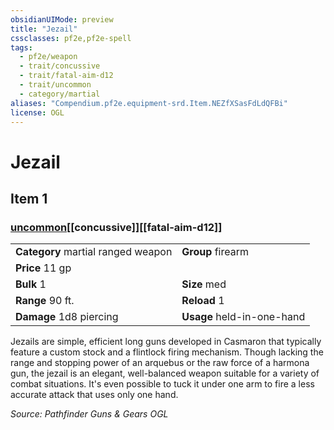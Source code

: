 ```yaml
---
obsidianUIMode: preview
title: "Jezail"
cssclasses: pf2e,pf2e-spell
tags:
  - pf2e/weapon
  - trait/concussive
  - trait/fatal-aim-d12
  - trait/uncommon
  - category/martial
aliases: "Compendium.pf2e.equipment-srd.Item.NEZfXSasFdLdQFBi"
license: OGL
---
```

# Jezail
## Item 1
### [uncommon](uncommon "Uncommon Rarity Trait")[[concussive]][[fatal-aim-d12]]

|  |  |
| -- | -- |
| **Category** martial ranged weapon | **Group** firearm |
| **Price** 11 gp |  |
| **Bulk** 1 | **Size** med |
|**Range** 90 ft.| **Reload** 1|
| **Damage** 1d8 piercing  | **Usage** held-in-one-hand |



Jezails are simple, efficient long guns developed in Casmaron that typically feature a custom stock and a flintlock firing mechanism. Though lacking the range and stopping power of an arquebus or the raw force of a harmona gun, the jezail is an elegant, well-balanced weapon suitable for a variety of combat situations. It's even possible to tuck it under one arm to fire a less accurate attack that uses only one hand.

*Source: Pathfinder Guns & Gears*
*OGL*